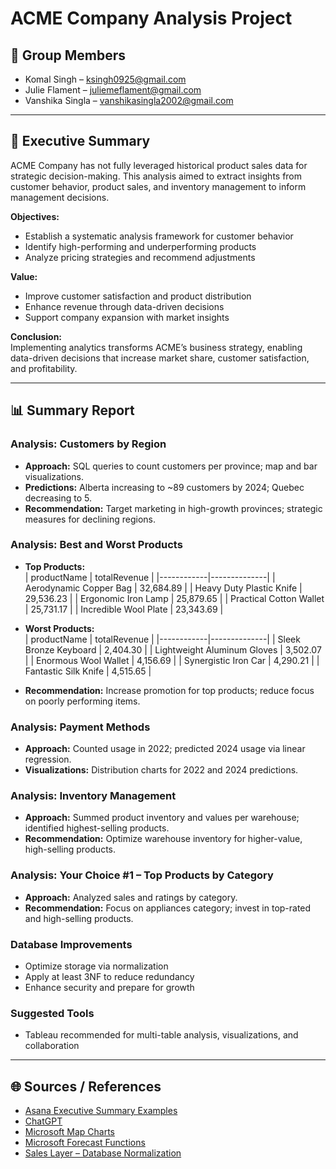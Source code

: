 # ACME Company Analysis Project

## 👥 Group Members
- Komal Singh – ksingh0925@gmail.com  
- Julie Flament – juliemeflament@gmail.com  
- Vanshika Singla – vanshikasingla2002@gmail.com
  
---

## 📖 Executive Summary

ACME Company has not fully leveraged historical product sales data for strategic decision-making. This analysis aimed to extract insights from customer behavior, product sales, and inventory management to inform management decisions.

**Objectives:**  
- Establish a systematic analysis framework for customer behavior  
- Identify high-performing and underperforming products  
- Analyze pricing strategies and recommend adjustments  

**Value:**  
- Improve customer satisfaction and product distribution  
- Enhance revenue through data-driven decisions  
- Support company expansion with market insights  

**Conclusion:**  
Implementing analytics transforms ACME’s business strategy, enabling data-driven decisions that increase market share, customer satisfaction, and profitability.

---

## 📊 Summary Report

### Analysis: Customers by Region
- **Approach:** SQL queries to count customers per province; map and bar visualizations.  
- **Predictions:** Alberta increasing to ~89 customers by 2024; Quebec decreasing to 5.  
- **Recommendation:** Target marketing in high-growth provinces; strategic measures for declining regions.

### Analysis: Best and Worst Products
- **Top Products:**  
  | productName | totalRevenue |
  |------------|--------------|
  | Aerodynamic Copper Bag | 32,684.89 |
  | Heavy Duty Plastic Knife | 29,536.23 |
  | Ergonomic Iron Lamp | 25,879.65 |
  | Practical Cotton Wallet | 25,731.17 |
  | Incredible Wool Plate | 23,343.69 |

- **Worst Products:**  
  | productName | totalRevenue |
  |------------|--------------|
  | Sleek Bronze Keyboard | 2,404.30 |
  | Lightweight Aluminum Gloves | 3,502.07 |
  | Enormous Wool Wallet | 4,156.69 |
  | Synergistic Iron Car | 4,290.21 |
  | Fantastic Silk Knife | 4,515.65 |

- **Recommendation:** Increase promotion for top products; reduce focus on poorly performing items.

### Analysis: Payment Methods
- **Approach:** Counted usage in 2022; predicted 2024 usage via linear regression.  
- **Visualizations:** Distribution charts for 2022 and 2024 predictions.

### Analysis: Inventory Management
- **Approach:** Summed product inventory and values per warehouse; identified highest-selling products.  
- **Recommendation:** Optimize warehouse inventory for higher-value, high-selling products.

### Analysis: Your Choice #1 – Top Products by Category
- **Approach:** Analyzed sales and ratings by category.  
- **Recommendation:** Focus on appliances category; invest in top-rated and high-selling products.

### Database Improvements
- Optimize storage via normalization  
- Apply at least 3NF to reduce redundancy  
- Enhance security and prepare for growth  

### Suggested Tools
- Tableau recommended for multi-table analysis, visualizations, and collaboration  

---

## 🌐 Sources / References
- [Asana Executive Summary Examples](https://asana.com/resources/executive-summary-examples)  
- [ChatGPT](https://chat.openai.com/c/8985619a-56dd-4dd3-9498-8060e9f998e6)  
- [Microsoft Map Charts](https://support.microsoft.com/en-us/office/create-a-map-chart-in-excel-f2cfed55-d622-42cd-8ec9-ec8a358b593b)  
- [Microsoft Forecast Functions](https://support.microsoft.com/en-us/office/forecast-and-forecast-linear-functions-50ca49c9-7b40-4892-94e4-7ad38bbeda99)  
- [Sales Layer – Database Normalization](https://blog.saleslayer.com/why-is-database-normalization-so-important)
